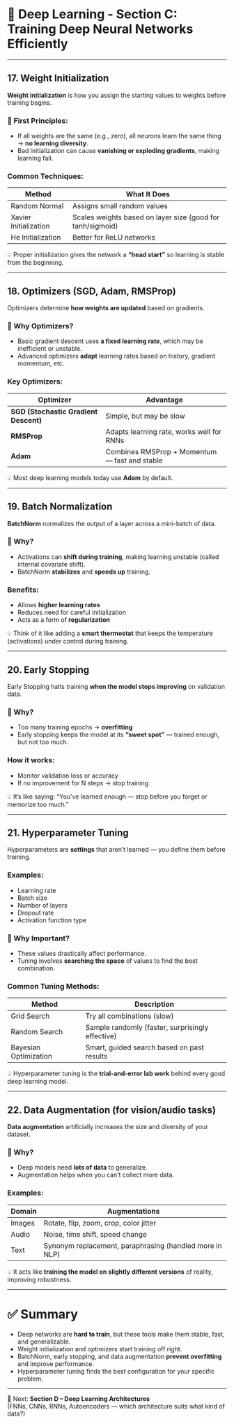 # 🧠 Deep Learning - Section C: Training Deep Neural Networks Efficiently

---

## 17. Weight Initialization

**Weight initialization** is how you assign the starting values to weights before training begins.

### 🧠 First Principles:
- If all weights are the same (e.g., zero), all neurons learn the same thing → **no learning diversity**.
- Bad initialization can cause **vanishing or exploding gradients**, making learning fail.

### Common Techniques:
| Method | What It Does |
|--------|--------------|
| Random Normal | Assigns small random values |
| Xavier Initialization | Scales weights based on layer size (good for tanh/sigmoid) |
| He Initialization | Better for ReLU networks |

💡 Proper initialization gives the network a **“head start”** so learning is stable from the beginning.

---

## 18. Optimizers (SGD, Adam, RMSProp)

Optimizers determine **how weights are updated** based on gradients.

### 🧠 Why Optimizers?
- Basic gradient descent uses **a fixed learning rate**, which may be inefficient or unstable.
- Advanced optimizers **adapt** learning rates based on history, gradient momentum, etc.

### Key Optimizers:
| Optimizer | Advantage |
|----------|------------|
| **SGD (Stochastic Gradient Descent)** | Simple, but may be slow |
| **RMSProp** | Adapts learning rate, works well for RNNs |
| **Adam** | Combines RMSProp + Momentum — fast and stable |

💡 Most deep learning models today use **Adam** by default.

---

## 19. Batch Normalization

**BatchNorm** normalizes the output of a layer across a mini-batch of data.

### 🧠 Why?
- Activations can **shift during training**, making learning unstable (called internal covariate shift).
- BatchNorm **stabilizes** and **speeds up** training.

### Benefits:
- Allows **higher learning rates**
- Reduces need for careful initialization
- Acts as a form of **regularization**

💡 Think of it like adding a **smart thermostat** that keeps the temperature (activations) under control during training.

---

## 20. Early Stopping

Early Stopping halts training **when the model stops improving** on validation data.

### 🧠 Why?
- Too many training epochs → **overfitting**
- Early stopping keeps the model at its **“sweet spot”** — trained enough, but not too much.

### How it works:
- Monitor validation loss or accuracy
- If no improvement for N steps → stop training

💡 It’s like saying: “You’ve learned enough — stop before you forget or memorize too much.”

---

## 21. Hyperparameter Tuning

Hyperparameters are **settings** that aren’t learned — you define them before training.

### Examples:
- Learning rate
- Batch size
- Number of layers
- Dropout rate
- Activation function type

### 🧠 Why Important?
- These values drastically affect performance.
- Tuning involves **searching the space** of values to find the best combination.

### Common Tuning Methods:
| Method | Description |
|--------|-------------|
| Grid Search | Try all combinations (slow) |
| Random Search | Sample randomly (faster, surprisingly effective) |
| Bayesian Optimization | Smart, guided search based on past results |

💡 Hyperparameter tuning is the **trial-and-error lab work** behind every good deep learning model.

---

## 22. Data Augmentation (for vision/audio tasks)

**Data augmentation** artificially increases the size and diversity of your dataset.

### 🧠 Why?
- Deep models need **lots of data** to generalize.
- Augmentation helps when you can’t collect more data.

### Examples:
| Domain | Augmentations |
|--------|---------------|
| Images | Rotate, flip, zoom, crop, color jitter |
| Audio | Noise, time shift, speed change |
| Text | Synonym replacement, paraphrasing (handled more in NLP) |

💡 It acts like **training the model on slightly different versions** of reality, improving robustness.

---

# ✅ Summary

- Deep networks are **hard to train**, but these tools make them stable, fast, and generalizable.
- Weight initialization and optimizers start training off right.
- BatchNorm, early stopping, and data augmentation **prevent overfitting** and improve performance.
- Hyperparameter tuning finds the best configuration for your specific problem.

---

🧭 Next: **Section D – Deep Learning Architectures**  
(FNNs, CNNs, RNNs, Autoencoders — which architecture suits what kind of data?)